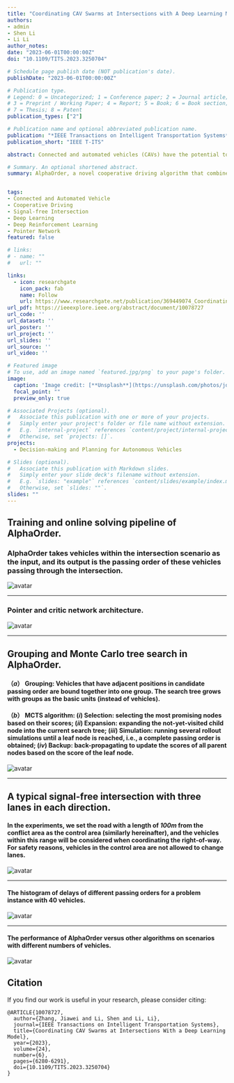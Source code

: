 ```yaml
---
title: "Coordinating CAV Swarms at Intersections with A Deep Learning Model"
authors:
- admin
- Shen Li
- Li Li
author_notes:
date: "2023-06-01T00:00:00Z"
doi: "10.1109/TITS.2023.3250704"

# Schedule page publish date (NOT publication's date).
publishDate: "2023-06-01T00:00:00Z"

# Publication type.
# Legend: 0 = Uncategorized; 1 = Conference paper; 2 = Journal article;
# 3 = Preprint / Working Paper; 4 = Report; 5 = Book; 6 = Book section;
# 7 = Thesis; 8 = Patent
publication_types: ["2"]

# Publication name and optional abbreviated publication name.
publication: "*IEEE Transactions on Intelligent Transportation Systems*"
publication_short: "IEEE T-ITS"

abstract: Connected and automated vehicles (CAVs) have the potential to significantly improve the safety and efficiency of traffic. One revolutionary CAV’s impact on transportation system is cooperative driving that turns signalized intersections to be signal-free and boosts traffic efficiency by better organizing the passing order of CAVs. However, how to get the optimal passing order is an NP-hard problem (specifically, enumerating based algorithm takes days to find the optimal solution to a 20-CAV scenario). Here, we introduce a novel cooperative driving algorithm (AlphaOrder) that combines offline deep learning and online tree searching to find a near-optimal passing order in real-time. AlphaOrder builds a pointer network model from solved scenarios and generates near-optimal passing orders instantaneously for new scenarios. For the scenarios with 40 CAVs, AlphaOrder reduces the travel delay by more than 20% on average compared to the best-so-far MCTS based algorithm. Moreover, our algorithm provides a general approach to managing preemptive resource sharing between multi-agents (e.g., scheduling multiple automated guided vehicles (AGVs) and unmanned aerial vehicles (UAVs) at conflicting areas).

# Summary. An optional shortened abstract.
summary: AlphaOrder, a novel cooperative driving algorithm that combines offline deep learning and online tree searching to find a near-optimal passing order in real-time.


tags:
- Connected and Automated Vehicle
- Cooperative Driving
- Signal-free Intersection
- Deep Learning
- Deep Reinforcement Learning
- Pointer Network
featured: false

# links:
# - name: ""
#   url: ""

links:
  - icon: researchgate
    icon_pack: fab
    name: Follow
    url: https://www.researchgate.net/publication/369449074_Coordinating_CAV_Swarms_at_Intersections_With_a_Deep_Learning_Model
url_pdf: https://ieeexplore.ieee.org/abstract/document/10078727
url_code: ''
url_dataset: ''
url_poster: ''
url_project: ''
url_slides: ''
url_source: ''
url_video: ''

# Featured image
# To use, add an image named `featured.jpg/png` to your page's folder. 
image:
  caption: 'Image credit: [**Unsplash**](https://unsplash.com/photos/jdD8gXaTZsc)'
  focal_point: ""
  preview_only: true

# Associated Projects (optional).
#   Associate this publication with one or more of your projects.
#   Simply enter your project's folder or file name without extension.
#   E.g. `internal-project` references `content/project/internal-project/index.md`.
#   Otherwise, set `projects: []`.
projects:
  - Decision-making and Planning for Autonomous Vehicles

# Slides (optional).
#   Associate this publication with Markdown slides.
#   Simply enter your slide deck's filename without extension.
#   E.g. `slides: "example"` references `content/slides/example/index.md`.
#   Otherwise, set `slides: ""`.
slides: ""
---
```


## Training and online solving pipeline of AlphaOrder.
### AlphaOrder takes vehicles within the intersection scenario as the input, and its output is the passing order of these vehicles passing through the intersection.
![avatar](./Fig_1.jpg)

---
### Pointer and critic network architecture. 
![avatar](./Fig_2.jpg)

---
## Grouping and Monte Carlo tree search in AlphaOrder. 
#### （*a*） Grouping: Vehicles that have adjacent positions in candidate passing order are bound together into one group. The search tree grows with groups as the basic units (instead of vehicles). 
#### （*b*） MCTS algorithm: (*i*) Selection: selecting the most promising nodes based on their scores; (*ii*) Expansion: expanding the not-yet-visited child node into the current search tree; (*iii*) Simulation: running several rollout simulations until a leaf node is reached, i.e., a complete passing order is obtained; (*iv*) Backup: back-propagating to update the scores of all parent nodes based on the score of the leaf node.

![avatar](./Fig_3.jpg)

---
## A typical signal-free intersection with three lanes in each direction. 
#### In the experiments, we set the road with a length of *100m* from the conflict area as the control area (similarly hereinafter), and the vehicles within this range will be considered when coordinating the right-of-way. For safety reasons, vehicles in the control area are not allowed to change lanes.
![avatar](./Fig_4.jpg)

---
#### The histogram of delays of different passing orders for a problem instance with 40 vehicles.
![avatar](./Fig_8.jpg)

---
####  The performance of AlphaOrder versus other algorithms on scenarios with different numbers of vehicles.
![avatar](./Fig_9.jpg)





## Citation
If you find our work is useful in your research, please consider citing:
```
@ARTICLE{10078727,
  author={Zhang, Jiawei and Li, Shen and Li, Li},
  journal={IEEE Transactions on Intelligent Transportation Systems}, 
  title={Coordinating CAV Swarms at Intersections With a Deep Learning Model}, 
  year={2023},
  volume={24},
  number={6},
  pages={6280-6291},
  doi={10.1109/TITS.2023.3250704}
}


```

